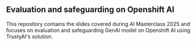 ## Evaluation and safeguarding on Openshift AI

This repository contains the slides covered during AI Masterclass 2025 and focuses on evaluation and safeguarding GenAI model on Openshift AI using TrustyAI's solution.